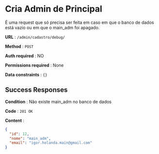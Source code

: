 # Cria Admin de Principal

É uma request que só precisa ser feita em caso em que o banco de dados está vazio ou em que o main_adm foi apagado.

**URL** : `/admin/cadastro/debug/`

**Method** : `POST`

**Auth required** : NO

**Permissions required** : None

**Data constraints** : `{}`

## Success Responses

**Condition** : Não existe main_adm no banco de dados

**Code** : `201 OK`

**Content** : 

```json
{
  "id": 12,
  "nome": "main_adm",
  "email": "igor.holanda.main@gmail.com"
}
```
